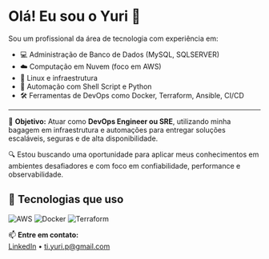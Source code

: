 # Olá! Eu sou o Yuri 👋

Sou um profissional da área de tecnologia com experiência em:

- 💻 Administração de Banco de Dados (MySQL, SQLSERVER)
- ☁️ Computação em Nuvem (foco em AWS)
- 🐧 Linux e infraestrutura
- 🔁 Automação com Shell Script e Python
- 🛠️ Ferramentas de DevOps como Docker, Terraform, Ansible, CI/CD

---

🎯 **Objetivo:** Atuar como **DevOps Engineer ou SRE**, utilizando minha bagagem em infraestrutura e automações para entregar soluções escaláveis, seguras e de alta disponibilidade.

🔍 Estou buscando uma oportunidade para aplicar meus conhecimentos em ambientes desafiadores e com foco em confiabilidade, performance e observabilidade.

## 🧰 Tecnologias que uso

![AWS](https://img.shields.io/badge/AWS-232F3E?style=for-the-badge&logo=amazonaws&logoColor=white)
![Docker](https://img.shields.io/badge/Docker-2496ED?style=for-the-badge&logo=docker&logoColor=white)
![Terraform](https://img.shields.io/badge/Terraform-7B42BC?style=for-the-badge&logo=terraform&logoColor=white)


📫 **Entre em contato:**  
[LinkedIn](https://linkedin.com/in/yuriferreirap) • ti.yuri.p@gmail.com

